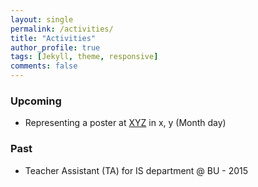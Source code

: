 ```yaml
---
layout: single 
permalink: /activities/
title: "Activities"
author_profile: true
tags: [Jekyll, theme, responsive]
comments: false
---
```


### Upcoming
- Representing a poster at [XYZ](www.example.com) in x, y (Month day)

### Past
- Teacher Assistant (TA) for IS department  @ BU - 2015




